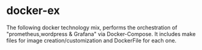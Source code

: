 # docker-ex

The following docker technology mix, performs the orchestration of "prometheus,wordpress & Grafana" via Docker-Compose. It includes make files for image creation/customization and DockerFile for each one.
